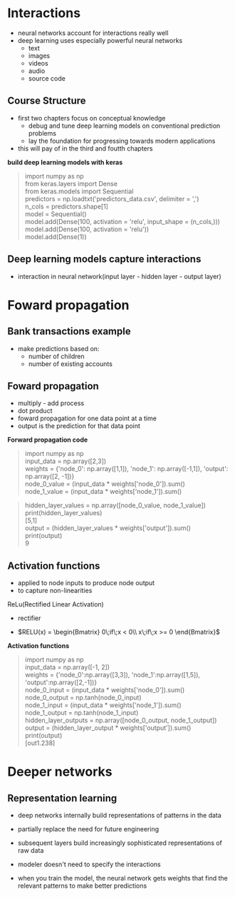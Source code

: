 # Interactions
- neural networks account for interactions really well
- deep learning uses especially powerful neural networks
  - text
  - images
  - videos
  - audio
  - source code

## Course Structure
- first two chapters focus on conceptual knowledge
  - debug and tune deep learning models on conventional prediction problems
  - lay the foundation for progressing towards modern applications
- this will pay of in the third and foutth chapters

__build deep learning models with keras__
> import numpy as np  
> from keras.layers import Dense  
> from keras.models import Sequential  
> predictors = np.loadtxt('predictors_data.csv', delimiter = ',')  
> n_cols = predictors.shape[1]  
> model = Sequential()  
> model.add(Dense(100, activation = 'relu', input_shape = (n_cols,)))  
> model.add(Dense(100, activation = 'relu'))  
> model.add(Dense(1))

## Deep learning models capture interactions
- interaction in neural network(input layer - hidden layer - output layer)

# Foward propagation
## Bank transactions example
- make predictions based on:
  - number of children
  - number of existing accounts

## Foward propagation
- multiply - add process
- dot product
- foward propagation for one data point at a time
- output is the prediction for that data point

__Forward propagation code__
> import numpy as np  
> input_data = np.array([2,3])  
> weights = {'node_0': np.array([1,1]), 'node_1': np.array([-1,1]), 'output': np.array([2, -1])}  
> node_0_value = (input_data * weights['node_0']).sum()  
> node_1_value = (input_data * weights['node_1']).sum()

> hidden_layer_values = np.array([node_0_value, node_1_value])  
> print(hidden_layer_values)  
> [5,1]  
> output = (hidden_layer_values * weights['output']).sum()  
> print(output)  
> 9

## Activation functions
- applied to node inputs to produce node output
- to capture non-linearities

ReLu(Rectified Linear Activation)
- rectifier

- $RELU(x) = \begin{Bmatrix}
0\;if\;x < 0\\ x\;if\;x >= 0 
\end{Bmatrix}$

__Activation functions__
> import numpy as np  
> input_data = np.array([-1, 2])  
> weights = {'node_0':np.array([3,3]), 'node_1':np.array([1,5]), 'output':np.array([2,-1])}  
> node_0_input = (input_data * weights['node_0']).sum()  
> node_0_output = np.tanh(node_0_input)  
> node_1_input = (input_data * weights['node_1']).sum()  
> node_1_output = np.tanh(node_1_input)  
> hidden_layer_outputs = np.array([node_0_output, node_1_output])  
> output = (hidden_layer_output * weights['output']).sum()  
> print(output)  
> [out1.238]

# Deeper networks

## Representation learning
- deep networks internally build representations of patterns in the data
- partially replace the need for future engineering
- subsequent layers build increasingly sophisticated representations of raw data

- modeler doesn't need to specify the interactions
- when you train the model, the neural network gets weights that find the relevant patterns to make better predictions
